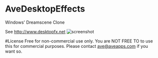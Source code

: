 # AveDesktopEffects
Windows' Dreamscene Clone

See http://www.desktopfx.net
![screenshot](http://desktopfx.net/img/screenshot_fire.jpg)

#License
Free for non-commercial use only. You are NOT FREE TO to use this for commercial purposes. Please contact ave@aveapps.com if you want so.
